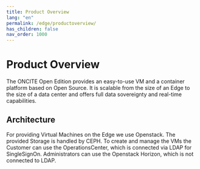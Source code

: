 ```yaml
---
title: Product Overview
lang: "en"
permalink: /edge/productoverview/
has_children: false
nav_order: 1000
---
```


# Product Overview

The ONCITE Open Edition provides an easy-to-use VM and a container platform based on Open Source. It is scalable from the size of an Edge to the size of a data center and offers full data sovereignty and real-time capabilities.

## Architecture

For providing Virtual Machines on the Edge we use Openstack. The provided Storage is handled by CEPH.
To create and manage the VMs the Customer can use the OperationsCenter, which is connected via LDAP for SingleSignOn.
Administrators can use the Openstack Horizon, which is not connected to LDAP.
